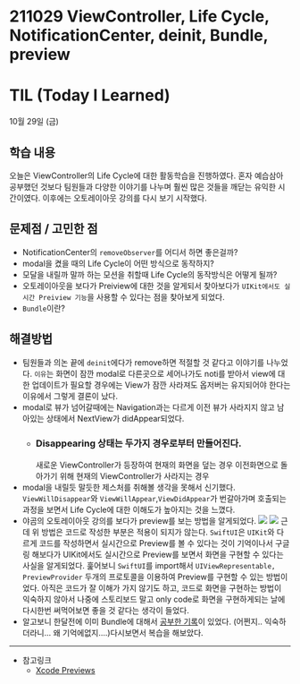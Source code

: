 # 211029 ViewController, Life Cycle, NotificationCenter, deinit, Bundle, preview
# TIL (Today I Learned)

10월 29일 (금)

## 학습 내용
오늘은 ViewController의 Life Cycle에 대한 활동학습을 진행하였다. 혼자 예습삼아 공부했던 것보다 팀원들과 다양한 이야기를 나누며 훨씬 많은 것들을 깨닫는 유익한 시간이였다. 이후에는 오토레이아웃 강의를 다시 보기 시작했다.
&nbsp;

## 문제점 / 고민한 점
- NotificationCenter의 `removeObserver`를 어디서 하면 좋은걸까?
- modal을 켰을 때의 Life Cycle이 어떤 방식으로 동작하지?
- 모달을 내릴까 말까 하는 모션을 취할때 Life Cycle의 동작방식은 어떻게 될까?
- 오토레이아웃을 보다가 Preiview에 대한 것을 알게되서 찾아보다가 `UIKit에서도 실시간 Preiview 기능`을 사용할 수 있다는 점을 찾아보게 되었다.
- `Bundle`이란?
&nbsp;
## 해결방법
- 팀원들과 의논 끝에 `deinit`에다가 remove하면 적절할 것 같다고 이야기를 나누었다. `이유`는 화면이 잠깐 modal로 다른곳으로 세어나가도 noti를 받아서 view에 대한 업데이트가 필요할 경우에는 View가 잠깐 사라져도 옵저버는 유지되어야 한다는 이유에서 그렇게 결론이 났다.
- modal로 뷰가 넘어갈때에는 Navigation과는 다르게 이전 뷰가 사라지지 않고 남아있는 상태에서 NextView가 didAppear되었다.
    -  ### Disappearing 상태는 두가지 경우로부터 만들어진다.
        새로운 ViewController가 등장하여 현재의 화면을 덮는 경우
        이전화면으로 돌아가기 위해 현재의 ViewController가 사라지는 경우
- modal을 내릴듯 말듯한 제스처를 취해볼 생각을 못해서 신기했다. `ViewWillDisappear`와 `ViewWillAppear`,`ViewDidAppear`가 번갈아가며 호출되는 과정을 보면서 Life Cycle에 대한 이해도가 높아지는 것을 느꼈다.
- 야곰의 오토레이아웃 강의를 보다가 preview를 보는 방법을 알게되었다.
    ![](https://i.imgur.com/B3W7GfY.gif)
    ![](https://i.imgur.com/Y8143ov.gif)
    근데 위 방법은 코드로 작성한 부분은 적용이 되지가 않는다.
    `SwiftUI`은 `UIKit`와 다르게 코드를 작성하면서 실시간으로 Preview를 볼 수 있다는 것이 기억이나서 구글링 해보다가 UIKit에서도 실시간으로 Preview를 보면서 화면을 구현할 수 있다는 사실을 알게되었다. 훑어보니 `SwiftUI`를 import해서 `UIViewRepresentable, PreviewProvider` 두개의 프로토콜을 이용하여 Preview를 구현할 수 있는 방법이었다. 아직은 코드가 잘 이해가 가지 않기도 하고, 코드로 화면을 구현하는 방법이 익숙하지 않아서 나중에 스토리보드 말고 only code로 화면을 구현하게되는 날에 다시한번 써먹어보면 좋을 것 같다는 생각이 들었다.
- 알고보니 한달전에 이미 Bundle에 대해서 [공부한 기록](https://leeari95.tistory.com/46)이 있었다. (어쩐지.. 익숙하더라니... 왜 기억에없지....)다시보면서 복습을 해보았다.
&nbsp;

---

- 참고링크
    - [Xcode Previews](https://www.avanderlee.com/xcode/xcode-previews/)
